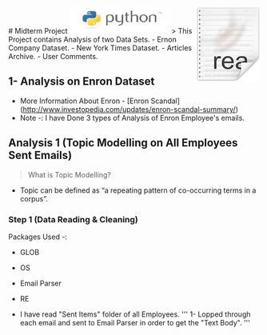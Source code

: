 <img src="icon.png" align="right" />
# Midterm Project <img src="python.png" height="54px" width="200px" />
> This Project contains Analysis of two Data Sets.
  - Ernon Company Dataset.
  - New York Times Dataset.
    - Articles Archive.
    - User Comments.

## 1- Analysis on Enron Dataset
- More Information About Enron - [Enron Scandal] (http://www.investopedia.com/updates/enron-scandal-summary/)
- Note -: I have Done 3 types of Analysis of Enron Employee's emails.

## Analysis 1 (Topic Modelling on All Employees Sent Emails)
> What is Topic Modelling?
- Topic can be defined as “a repeating pattern of co-occurring terms in a corpus”.

### Step 1 (Data Reading & Cleaning)
Packages Used -:
- GLOB
- OS
- Email Parser
- RE

- I have read "Sent Items" folder of all Employees.
  '''
  1- Lopped through each email and sent to Email Parser in order to get the "Text Body".
  '''

